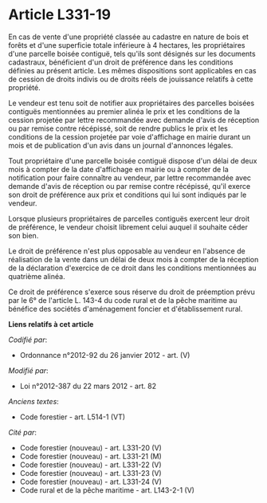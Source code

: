 # Article L331-19

En cas de vente d'une propriété classée au cadastre en nature de bois et forêts et d'une superficie totale inférieure à 4
hectares, les propriétaires d'une parcelle boisée contiguë, tels qu'ils sont désignés sur les documents cadastraux,
bénéficient d'un droit de préférence dans les conditions définies au présent article. Les mêmes dispositions sont applicables
en cas de cession de droits indivis ou de droits réels de jouissance relatifs à cette propriété. 

Le  vendeur est tenu soit de notifier aux propriétaires des parcelles  boisées contiguës mentionnées au premier alinéa le
prix et les  conditions de la cession projetée par lettre recommandée avec demande  d'avis de réception ou par remise contre
récépissé, soit de rendre  publics le prix et les conditions de la cession projetée par voie  d'affichage en mairie durant un
mois et de publication d'un avis dans un  journal d'annonces légales.

Tout propriétaire d'une parcelle boisée  contiguë dispose d'un délai de deux mois à compter de la date  d'affichage en mairie
ou à compter de la notification pour faire  connaître au vendeur, par lettre recommandée avec demande d'avis de  réception ou
par remise contre récépissé, qu'il exerce son droit de  préférence aux prix et conditions qui lui sont indiqués par le
vendeur.

Lorsque plusieurs propriétaires de parcelles contiguës exercent leur droit de préférence, le vendeur choisit librement celui
auquel il souhaite céder son bien. 

Le droit de préférence n'est plus opposable au vendeur en l'absence de réalisation de la vente dans un délai de deux mois à
compter de la réception de la déclaration d'exercice de ce droit dans les conditions mentionnées au quatrième alinéa. 

Ce droit de préférence s'exerce sous réserve du droit de préemption prévu par le 6° de l'article L. 143-4 du code rural et de
la pêche maritime au bénéfice des sociétés d'aménagement foncier et d'établissement rural.

**Liens relatifs à cet article**

_Codifié par_:

  - Ordonnance n°2012-92 du 26 janvier 2012 - art. (V)

_Modifié par_:

  - Loi n°2012-387 du 22 mars 2012 - art. 82

_Anciens textes_:

  - Code forestier - art. L514-1 (VT)

_Cité par_:

  - Code forestier (nouveau) - art. L331-20 (V)
  - Code forestier (nouveau) - art. L331-21 (M)
  - Code forestier (nouveau) - art. L331-22 (V)
  - Code forestier (nouveau) - art. L331-23 (V)
  - Code forestier (nouveau) - art. L331-24 (V)
  - Code rural et de la pêche maritime - art. L143-2-1 (V)
